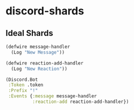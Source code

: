 # discord-shards

## Ideal Shards

```clojure
(defwire message-handler
  (Log "New Message"))

(defwire reaction-add-handler
  (Log "New Reaction"))

(Discord.Bot
 :Token .token
 :Prefix "!"
 :Events {:message message-handler
          :reaction-add reaction-add-handler})
```